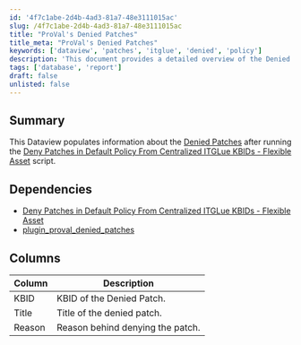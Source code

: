 ```yaml
---
id: '4f7c1abe-2d4b-4ad3-81a7-48e3111015ac'
slug: /4f7c1abe-2d4b-4ad3-81a7-48e3111015ac
title: "ProVal's Denied Patches"
title_meta: "ProVal's Denied Patches"
keywords: ['dataview', 'patches', 'itglue', 'denied', 'policy']
description: 'This document provides a detailed overview of the Denied Patches Dataview, which populates information about denied patches after executing the Deny Patches in Default Policy From Centralized ITGLue KBIDs - Flexible Asset script. It includes dependencies and a description of the columns used in the dataview.'
tags: ['database', 'report']
draft: false
unlisted: false
---
```


## Summary

This Dataview populates information about the [Denied Patches](https://proval.itglue.com/5078775/assets/236189-denied-patches/records) after running the [Deny Patches in Default Policy From Centralized ITGLue KBIDs - Flexible Asset](https://proval.itglue.com/5078775/docs/9563142) script.

## Dependencies

- [Deny Patches in Default Policy From Centralized ITGLue KBIDs - Flexible Asset](https://proval.itglue.com/5078775/docs/9563142)  
- [plugin_proval_denied_patches](/docs/9ee3657f-dff8-4599-a4c3-68ca3ba171f4)

## Columns

| Column | Description                       |
|--------|-----------------------------------|
| KBID   | KBID of the Denied Patch.        |
| Title  | Title of the denied patch.       |
| Reason | Reason behind denying the patch.  |


